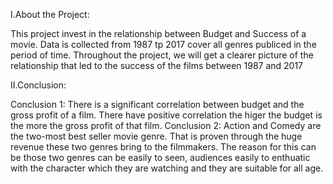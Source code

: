 I.About the Project:

This project invest in the relationship between Budget and Success of a movie. Data is collected from 1987 tp 2017 cover all genres publiced in the period of time.
Throughout the project, we will get a clearer picture of the relationship that led to the success of the films between 1987 and 2017

II.Conclusion:

Conclusion 1: There is a significant correlation between budget and the gross profit of a film.
There have positive correlation the higer the budget is the more the gross profit of that film.
Conclusion 2: Action and Comedy are the two-most best seller movie genre.
That is proven through the huge revenue these two genres bring to the filmmakers. The reason for this can be those two genres can be easily to seen, audiences easily to enthuatic with the character which they are watching and they are suitable for all age.
